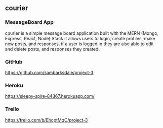 ## courier ##
### MessageBoard App ###

courier is a simple message board application built with the MERN (Mongo, Express, React, Node) Stack
it allows users to login, create profiles, make new posts, and responses.
if a user is logged in they are also able to edit and delete posts, and responses they created.



### GitHub ###
<https://github.com/sambarksdale/project-3>

### Heroku ###
<https://sleepy-spire-84367.herokuapp.com/>

### Trello ###
<https://trello.com/b/EhoptMqC/project-3>